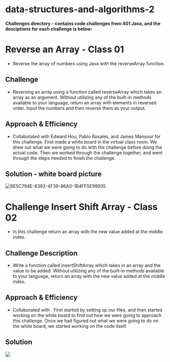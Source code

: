 # data-structures-and-algorithms-2

**Challenges directory - contains code challenges from 401 Java, and the desciptions for each challenge is below:**

# Reverse an Array - Class 01
  * Reverse the array of numbers using Java with the reverseArray function.

## Challenge
  * Reversing an array using a  function called reverseArray which takes an array as an argument. Without utilizing any of the built-in methods available to your language, return an array with elements in reversed order. Input the numbers and then reverse them as your output.

## Approach & Efficiency
  * Collabotated with Edward Hou, Pablo Rosales, and James Mansour for this challenge. First made a white board in the virtual class room. We drew out what we were going to do with the challenge before doing the actual code. Then we worked through the challenge together, and went through the steps needed to finish the challenge.

## Solution - white board picture 
![6E5C794E-8393-4F39-86A0-1B4FF5E99935](https://user-images.githubusercontent.com/65562053/112089091-38b49200-8b4e-11eb-9cc9-bed5b26b1973.jpeg)


# Challenge Insert Shift Array - Class 02
<!-- Short summary or background information -->
* In this challenge return an array with the new value added at the middle index.

## Challenge Description
<!-- Description of the challenge -->
* Write a function called insertShiftArray which takes in an array and the value to be added. Without utilizing any of the built-in methods available to your language, return an array with the new value added at the middle index.

## Approach & Efficiency
<!-- What approach did you take? Why? What is the Big O space/time for this approach? -->
* Collaborated with  . First started by setting up our files, and then started working on the white board to find out how we were going to approach this challenge. Once we had figured out what we were going to do on the white board, we started working on the code itself. 


## Solution
<!-- Embedded whiteboard image -->
![](https://user-images.githubusercontent.com/65562053/112089091-38b49200-8b4e-11eb-9cc9-bed5b26b1973.jpeg)
